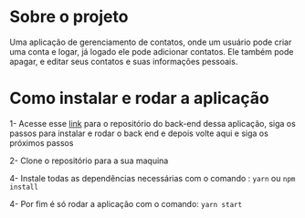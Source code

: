 # Sobre o projeto

Uma aplicação de gerenciamento de contatos, onde um usuário pode criar uma conta e logar, já logado ele pode adicionar contatos. Ele também pode apagar, e editar seus contatos e suas informações pessoais.

# Como instalar e rodar a aplicação

1- Acesse esse [link](https://github.com/CaioMarinho2/m6-sprint3-cadastro-de-clientes-CaioMarinho2) para o repositório do back-end dessa aplicação, siga os passos para instalar e rodar o back end e depois volte aqui e siga os  próximos passos  

2- Clone o repositório para a sua maquina

4- Instale todas as dependências necessárias com o comando : `yarn` ou `npm install`

4- Por fim é só rodar a aplicação com o comando: `yarn start`
